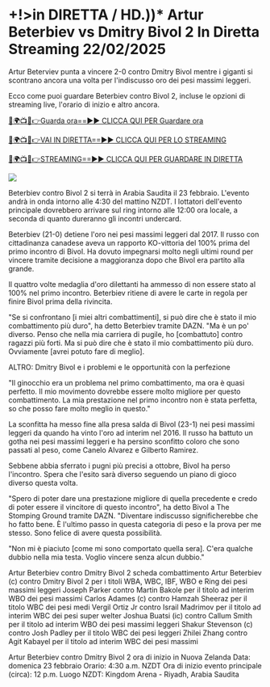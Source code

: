 # +!>in DIRETTA / HD.))* Artur Beterbiev vs Dmitry Bivol 2 In Diretta Streaming 22/02/2025 #

Artur Beterviev punta a vincere 2-0 contro Dmitry Bivol mentre i giganti si scontrano ancora una volta per l'indiscusso oro dei pesi massimi leggeri.

Ecco come puoi guardare Beterbiev contro Bivol 2, incluse le opzioni di streaming live, l'orario di inizio e altro ancora.

[🔴🌍📺📱👉Guarda ora==►► CLICCA QUI PER Guardare ora](https://t.co/ek0bR5EwtU)

[🔴🌍📺📱👉VAI IN DIRETTA==►► CLICCA QUI PER LO STREAMING](https://t.co/ek0bR5EwtU)

[🔴🌍📺📱👉STREAMING==►► CLICCA QUI PER GUARDARE IN DIRETTA](https://t.co/ek0bR5EwtU)

<a href="https://t.co/ek0bR5EwtU" rel="nofollow" data-target="animated-image.originalLink"><img src="https://camo.githubusercontent.com/1be82823e85778f8a57db5ea2a2e46822e8721e5be32dc31a466a7df3bb16d49/68747470733a2f2f636c6173736963616c7363686f6f6c6f6662616c6c65746c692e636f6d2f6e686b2f72676273727465672e676966" data-canonical-src="https://classicalschoolofballetli.com/nhk/rgbsrteg.gif" style="max-width: 100%; display: inline-block;" data-target="animated-image.originalImage"></a>

Beterbiev contro Bivol 2 si terrà in Arabia Saudita il 23 febbraio. L'evento andrà in onda intorno alle 4:30 del mattino NZDT. I lottatori dell'evento principale dovrebbero arrivare sul ring intorno alle 12:00 ora locale, a seconda di quanto dureranno gli incontri undercard.

Beterbiev (21-0) detiene l'oro nei pesi massimi leggeri dal 2017. Il russo con cittadinanza canadese aveva un rapporto KO-vittoria del 100% prima del primo incontro di Bivol. Ha dovuto impegnarsi molto negli ultimi round per vincere tramite decisione a maggioranza dopo che Bivol era partito alla grande.

Il quattro volte medaglia d'oro dilettanti ha ammesso di non essere stato al 100% nel primo incontro. Beterbiev ritiene di avere le carte in regola per finire Bivol prima della rivincita.

"Se si confrontano [i miei altri combattimenti], si può dire che è stato il mio combattimento più duro", ha detto Beterbiev tramite DAZN. "Ma è un po' diverso. Penso che nella mia carriera di pugile, ho [combattuto] contro ragazzi più forti. Ma si può dire che è stato il mio combattimento più duro. Ovviamente [avrei potuto fare di meglio].

ALTRO: Dmitry Bivol e i problemi e le opportunità con la perfezione

"Il ginocchio era un problema nel primo combattimento, ma ora è quasi perfetto. Il mio movimento dovrebbe essere molto migliore per questo combattimento. La mia prestazione nel primo incontro non è stata perfetta, so che posso fare molto meglio in questo."

La sconfitta ha messo fine alla presa salda di Bivol (23-1) nei pesi massimi leggeri da quando ha vinto l'oro ad interim nel 2016. Il russo ha battuto un gotha ​​nei pesi massimi leggeri e ha persino sconfitto coloro che sono passati al peso, come Canelo Alvarez e Gilberto Ramirez.

Sebbene abbia sferrato i pugni più precisi a ottobre, Bivol ha perso l'incontro. Spera che l'esito sarà diverso seguendo un piano di gioco diverso questa volta.

"Spero di poter dare una prestazione migliore di quella precedente e credo di poter essere il vincitore di questo incontro", ha detto Bivol a The Stomping Ground tramite DAZN. "Diventare indiscusso significherebbe che ho fatto bene. È l'ultimo passo in questa categoria di peso e la prova per me stesso. Sono felice di avere questa possibilità.

"Non mi è piaciuto [come mi sono comportato quella sera]. C'era qualche dubbio nella mia testa. Voglio vincere senza alcun dubbio."

Artur Beterbiev contro Dmitry Bivol 2 scheda combattimento Artur Beterbiev (c) contro Dmitry Bivol 2 per i titoli WBA, WBC, IBF, WBO e Ring dei pesi massimi leggeri Joseph Parker contro Martin Bakole per il titolo ad interim WBO dei pesi massimi Carlos Adames (c) contro Hamzah Sheeraz per il titolo WBC dei pesi medi Vergil Ortiz Jr contro Israil Madrimov per il titolo ad interim WBC dei pesi super welter Joshua Buatsi (ic) contro Callum Smith per il titolo ad interim WBO dei pesi massimi leggeri Shakur Stevenson (c) contro Josh Padley per il titolo WBC dei pesi leggeri Zhilei Zhang contro Agit Kabayel per il titolo ad interim WBC dei pesi massimi

Artur Beterbiev contro Dmitry Bivol 2 ora di inizio in Nuova Zelanda Data: domenica 23 febbraio Orario: 4:30 a.m. NZDT Ora di inizio evento principale (circa): 12 p.m. Luogo NZDT: Kingdom Arena - Riyadh, Arabia Saudita
